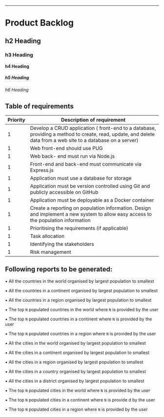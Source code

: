 ---

# Product Backlog
## h2 Heading
### h3 Heading
#### h4 Heading
##### h5 Heading
###### h6 Heading







## Table of requirements

| Priority| Description of requirement |
| ------ | ----------- |
| 1|Develop a CRUD application ( front-end to a database, providing a method to create, read, update, and delete data from a web site to a database on a server)  | engine | engine to be used for processing templates. Handlebars is the default. |
| 1|  Web front-end should use PUG|
| 1|  Web back- end must run via Node.js|
| 1|  Front-end and back-end must communicate via Express.js|
| 1|   Application must use a database for storage
| 1|   Application must be version controlled using Git and publicly accessible on GitHub|
| 1|   Application must be deployable as a Docker container|
| 1|   Create a reporting on population information. Design and implement a new system to allow easy access to the population information|
| 1|   Prioritising the requirements (if applicable)|
| 1|   Task allocation|
| 1|   Identifying the stakeholders|
| 1|  Risk management|


## Following reports to be generated:
▪ All the countries in the world organised by largest population to smallest

▪ All the countries in a continent organised by largest population to smallest

▪ All the countries in a region organised by largest population to smallest

▪ The top `N` populated countries in the world where `N` is provided by the user

▪ The top `N` populated countries in a continent where `N` is provided by the user

▪ The top `N` populated countries in a region where `N` is provided by the user

▪ All the cities in the world organised by largest population to smallest

▪ All the cities in a continent organised by largest population to smallest

▪ All the cities in a region organised by largest population to smallest

▪ All the cities in a country organised by largest population to smallest

▪ All the cities in a district organised by largest population to smallest

▪ The top `N` populated cities in the world where `N` is provided by the user

▪ The top `N` populated cities in a continent where `N` is provide
d by the user

▪ The top `N` populated cities in a region where `N` is provided by the user







